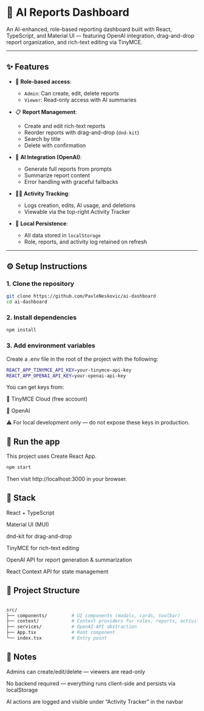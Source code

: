 # 🧠 AI Reports Dashboard

An AI-enhanced, role-based reporting dashboard built with React, TypeScript, and Material UI — featuring OpenAI integration, drag-and-drop report organization, and rich-text editing via TinyMCE.

---

## ✨ Features

- 🔐 **Role-based access**:  
  - `Admin`: Can create, edit, delete reports  
  - `Viewer`: Read-only access with AI summaries

- 📋 **Report Management**:  
  - Create and edit rich-text reports  
  - Reorder reports with drag-and-drop (`dnd-kit`)  
  - Search by title  
  - Delete with confirmation

- 🤖 **AI Integration (OpenAI)**:  
  - Generate full reports from prompts  
  - Summarize report content  
  - Error handling with graceful fallbacks

- 🕵️‍♂️ **Activity Tracking**:  
  - Logs creation, edits, AI usage, and deletions  
  - Viewable via the top-right Activity Tracker

- 💾 **Local Persistence**:  
  - All data stored in `localStorage`  
  - Role, reports, and activity log retained on refresh

---

## ⚙️ Setup Instructions

### 1. Clone the repository

```bash
git clone https://github.com/PavleNeskovic/ai-dashboard
cd ai-dashboard
```
### 2. Install dependencies
```bash
npm install
```
### 3. Add environment variables

Create a .env file in the root of the project with the following:

```bash
REACT_APP_TINYMCE_API_KEY=your-tinymce-api-key
REACT_APP_OPENAI_API_KEY=your-openai-api-key
```
You can get keys from:

🔑 TinyMCE Cloud (free account)

🔑 OpenAI

⚠️ For local development only — do not expose these keys in production.

## 🚀 Run the app
This project uses Create React App.

```bash
npm start
```
Then visit http://localhost:3000 in your browser.

## 🧱 Stack

React + TypeScript

Material UI (MUI)

dnd-kit for drag-and-drop

TinyMCE for rich-text editing

OpenAI API for report generation & summarization

React Context API for state management

## 📁 Project Structure
```bash

src/
├── components/         # UI components (modals, cards, toolbar)
├── context/            # Context providers for roles, reports, activity
├── services/           # OpenAI API abstraction
├── App.tsx             # Root component
└── index.tsx           # Entry point
```

## 🧩 Notes
Admins can create/edit/delete — viewers are read-only

No backend required — everything runs client-side and persists via localStorage

AI actions are logged and visible under “Activity Tracker” in the navbar
